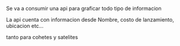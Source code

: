 Se va a consumir una api para graficar todo tipo de informacion 

La api cuenta con informacion desde Nombre, costo de lanzamiento, ubicacion etc...

tanto para cohetes y satelites 
